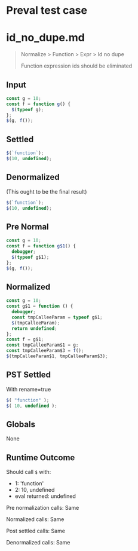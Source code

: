 # Preval test case

# id_no_dupe.md

> Normalize > Function > Expr > Id no dupe
>
> Function expression ids should be eliminated

## Input

`````js filename=intro
const g = 10;
const f = function g() {
  $(typeof g);
};
$(g, f());
`````

## Settled


`````js filename=intro
$(`function`);
$(10, undefined);
`````

## Denormalized
(This ought to be the final result)

`````js filename=intro
$(`function`);
$(10, undefined);
`````

## Pre Normal


`````js filename=intro
const g = 10;
const f = function g$1() {
  debugger;
  $(typeof g$1);
};
$(g, f());
`````

## Normalized


`````js filename=intro
const g = 10;
const g$1 = function () {
  debugger;
  const tmpCalleeParam = typeof g$1;
  $(tmpCalleeParam);
  return undefined;
};
const f = g$1;
const tmpCalleeParam$1 = g;
const tmpCalleeParam$3 = f();
$(tmpCalleeParam$1, tmpCalleeParam$3);
`````

## PST Settled
With rename=true

`````js filename=intro
$( "function" );
$( 10, undefined );
`````

## Globals

None

## Runtime Outcome

Should call `$` with:
 - 1: 'function'
 - 2: 10, undefined
 - eval returned: undefined

Pre normalization calls: Same

Normalized calls: Same

Post settled calls: Same

Denormalized calls: Same
